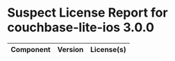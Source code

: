 
Suspect License Report for couchbase-lite-ios 3.0.0
===================================================

|Component|Version|License(s)|
| :--- | :--- | :--- |
